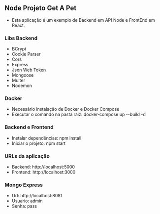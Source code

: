 ## Node Projeto Get A Pet

- Esta aplicação é um exemplo de Backend em API Node e FrontEnd em React.

### Libs Backend

- BCrypt
- Cookie Parser
- Cors
- Express
- Json Web Token
- Mongoose
- Multer
- Nodemon

### Docker

- Necessário instalação de Docker e Docker Compose
- Executar o comando na pasta raiz: docker-compose up --build -d

### Backend e Frontend

- Instalar dependências: npm install
- Iniciar o projeto: npm start

### URLs da aplicação

- Backend: http://localhost:5000
- Frontend: http://localhost:3000

### Mongo Express

- Url: http://localhost:8081
- Usuario: admin
- Senha: pass
